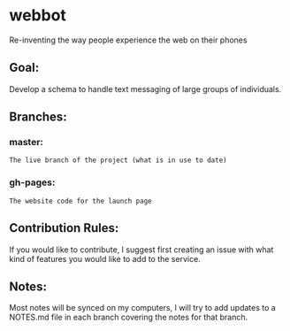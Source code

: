 # webbot

Re-inventing the way people experience the web on their phones

## Goal:

Develop a schema to handle text messaging of large groups of individuals.

## Branches:

### master:

    The live branch of the project (what is in use to date)

### gh-pages:

    The website code for the launch page


## Contribution Rules:

If you would like to contribute, I suggest first creating an issue with what kind of features you would like to add
to the service.

## Notes:

Most notes will be synced on my computers, I will try to add updates to a NOTES.md file in each branch covering the notes for that branch.
